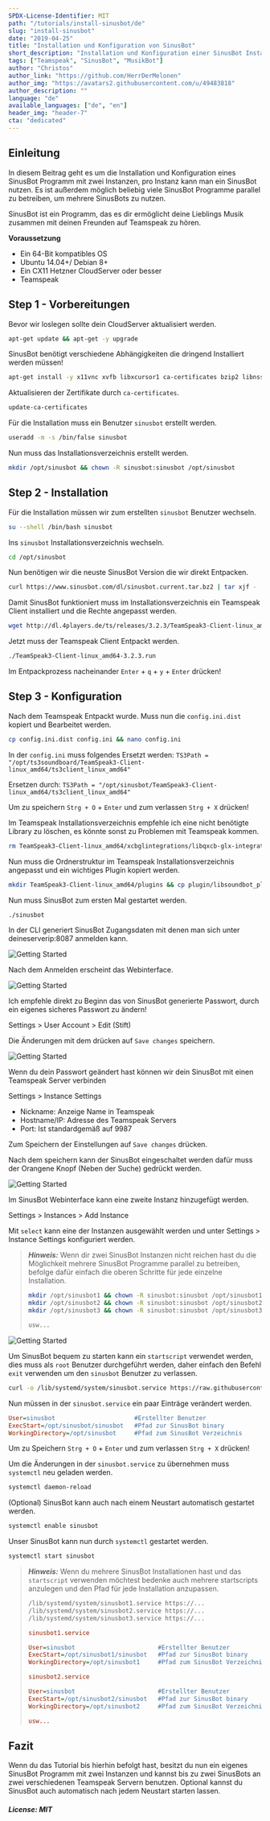 ```yaml
---
SPDX-License-Identifier: MIT
path: "/tutorials/install-sinusbot/de"
slug: "install-sinusbot"
date: "2019-04-25"
title: "Installation und Konfiguration von SinusBot"
short_description: "Installation und Konfiguration einer SinusBot Instanz."
tags: ["Teamspeak", "SinusBot", "MusikBot"]
author: "Christos"
author_link: "https://github.com/HerrDerMelonen"
author_img: "https://avatars2.githubusercontent.com/u/49483818"
author_description: ""
language: "de"
available_languages: ["de", "en"]
header_img: "header-7"
cta: "dedicated"
---
```


## Einleitung

In diesem Beitrag geht es um die Installation und Konfiguration eines SinusBot Programm mit zwei Instanzen, pro Instanz kann man ein SinusBot nutzen. Es ist außerdem möglich beliebig viele SinusBot Programme parallel zu betreiben, um mehrere SinusBots zu nutzen.

SinusBot ist ein Programm, das es dir ermöglicht deine Lieblings Musik zusammen mit deinen Freunden auf Teamspeak zu hören.

**Voraussetzung**

+ Ein 64-Bit kompatibles OS
+ Ubuntu 14.04+/ Debian 8+
+ Ein CX11 Hetzner CloudServer oder besser
+ Teamspeak

## Step 1 - Vorbereitungen

Bevor wir loslegen sollte dein CloudServer aktualisiert werden.

```bash
apt-get update && apt-get -y upgrade
```

SinusBot benötigt verschiedene Abhängigkeiten die dringend Installiert werden müssen!

```bash
apt-get install -y x11vnc xvfb libxcursor1 ca-certificates bzip2 libnss3 libegl1-mesa x11-xkb-utils libasound2 libglib2.0-0 libgl1 libnspr4 libfontconfig1 libxi6 libxcursor1 libxcomposite1 libasound2 libxtst6
```

Aktualisieren der Zertifikate durch `ca-certificates`.

```bash
update-ca-certificates
```

Für die Installation muss ein Benutzer `sinusbot` erstellt werden.

```bash
useradd -m -s /bin/false sinusbot
```

Nun muss das Installationsverzeichnis erstellt werden.

```bash
mkdir /opt/sinusbot && chown -R sinusbot:sinusbot /opt/sinusbot
```

## Step 2 - Installation

Für die Installation müssen wir zum erstellten `sinusbot` Benutzer wechseln.

```bash
su --shell /bin/bash sinusbot
```

Ins `sinusbot` Installationsverzeichnis wechseln.

```bash
cd /opt/sinusbot
```

Nun benötigen wir die neuste SinusBot Version die wir direkt Entpacken.

```bash
curl https://www.sinusbot.com/dl/sinusbot.current.tar.bz2 | tar xjf -
```

Damit SinusBot funktioniert muss im Installationsverzeichnis ein Teamspeak Client installiert und die Rechte angepasst werden.

```bash
wget http://dl.4players.de/ts/releases/3.2.3/TeamSpeak3-Client-linux_amd64-3.2.3.run && chmod 0755 TeamSpeak3-Client-linux_amd64-3.2.3.run
```

Jetzt muss der Teamspeak Client Entpackt werden.

```bash
./TeamSpeak3-Client-linux_amd64-3.2.3.run
```

Im Entpackprozess nacheinander `Enter` + `q` + `y` + `Enter` drücken!

## Step 3 - Konfiguration

Nach dem Teamspeak Entpackt wurde. Muss nun die `config.ini.dist` kopiert und Bearbeitet werden.

```bash
cp config.ini.dist config.ini && nano config.ini
```

In der `config.ini` muss folgendes Ersetzt werden:
`TS3Path = "/opt/ts3soundboard/TeamSpeak3-Client-linux_amd64/ts3client_linux_amd64"`

Ersetzen durch:
`TS3Path = "/opt/sinusbot/TeamSpeak3-Client-linux_amd64/ts3client_linux_amd64"`

Um zu speichern `Strg + O` + `Enter` und zum verlassen  `Strg + X` drücken!

Im Teamspeak Installationsverzeichnis empfehle ich eine nicht benötigte Library zu löschen, es könnte sonst zu Problemen mit Teamspeak kommen.

```bash
rm TeamSpeak3-Client-linux_amd64/xcbglintegrations/libqxcb-glx-integration.so
```

Nun muss die Ordnerstruktur im Teamspeak Installationsverzeichnis angepasst und ein wichtiges Plugin kopiert werden.

```bash
mkdir TeamSpeak3-Client-linux_amd64/plugins && cp plugin/libsoundbot_plugin.so TeamSpeak3-Client-linux_amd64/plugins/ && chmod 755 sinusbot
```

Nun muss SinusBot zum ersten Mal gestartet werden.

```bash
./sinusbot
```

In der CLI generiert SinusBot Zugangsdaten mit denen man sich unter deineserverip:8087 anmelden kann.

![Getting Started](images/SinusBot-cli.png)

Nach dem Anmelden erscheint das Webinterface.

![Getting Started](images/SinusBot-webinterface.png)

Ich empfehle direkt zu Beginn das von SinusBot generierte Passwort, durch ein eigenes sicheres Passwort zu ändern!

Settings > User Account > Edit (Stift)

Die Änderungen mit dem drücken auf `Save changes` speichern.

![Getting Started](images/SinusBot-settings-pwreset.png)

Wenn du dein Passwort geändert hast können wir dein SinusBot mit einen Teamspeak Server verbinden

Settings > Instance Settings

+ Nickname: Anzeige Name in Teamspeak
+ Hostname/IP: Adresse des Teamspeak Servers
+ Port: Ist standardgemäß auf 9987

Zum Speichern der Einstellungen auf `Save changes` drücken.

Nach dem speichern kann der SinusBot eingeschaltet werden dafür muss der Orangene Knopf (Neben der Suche) gedrückt werden.

![Getting Started](images/SinusBot-settings.png)

Im SinusBot Webinterface kann eine zweite Instanz hinzugefügt werden.

Settings > Instances > Add Instance

Mit `select` kann eine der Instanzen ausgewählt werden und unter Settings > Instance Settings konfiguriert werden.

>***Hinweis:*** Wenn dir zwei SinusBot Instanzen nicht reichen hast du die Möglichkeit mehrere SinusBot Programme parallel zu betreiben, befolge dafür einfach die oberen Schritte für jede einzelne Installation.
>```bash
>mkdir /opt/sinusbot1 && chown -R sinusbot:sinusbot /opt/sinusbot1
>mkdir /opt/sinusbot2 && chown -R sinusbot:sinusbot /opt/sinusbot2
>mkdir /opt/sinusbot3 && chown -R sinusbot:sinusbot /opt/sinusbot3
>
>usw...
>```

![Getting Started](images/SinusBot-settings-instances.png)

Um SinusBot bequem zu starten kann ein `startscript` verwendet werden, dies muss als `root` Benutzer durchgeführt werden, daher einfach den Befehl `exit` verwenden um den `sinusbot` Benutzer zu verlassen.

```bash
curl -o /lib/systemd/system/sinusbot.service https://raw.githubusercontent.com/SinusBot/linux-startscript/master/sinusbot.service && nano /lib/systemd/system/sinusbot.service
```

Nun müssen in der `sinusbot.service` ein paar Einträge verändert werden.

```ini
User=sinusbot                      #Erstellter Benutzer
ExecStart=/opt/sinusbot/sinusbot   #Pfad zur SinusBot binary
WorkingDirectory=/opt/sinusbot     #Pfad zum SinusBot Verzeichnis
```

Um zu Speichern `Strg + O` + `Enter` und zum verlassen `Strg + X` drücken!

Um die Änderungen in der `sinusbot.service` zu übernehmen muss `systemctl` neu geladen werden.

```bash
systemctl daemon-reload
```

(Optional) SinusBot kann auch nach einem Neustart automatisch gestartet werden.

```bash
systemctl enable sinusbot
```

Unser SinusBot kann nun durch `systemctl` gestartet werden.

```bash
systemctl start sinusbot
```

> ***Hinweis:*** Wenn du mehrere SinusBot Installationen hast und das `startscript` verwenden möchtest bedenke auch mehrere startscripts anzulegen und den Pfad für jede Installation anzupassen.
>```bash
>/lib/systemd/system/sinusbot1.service https://...
>/lib/systemd/system/sinusbot2.service https://...
>/lib/systemd/system/sinusbot3.service https://...
>```
>```ini
>sinusbot1.service
>
>User=sinusbot                       #Erstellter Benutzer
>ExecStart=/opt/sinusbot1/sinusbot   #Pfad zur SinusBot binary
>WorkingDirectory=/opt/sinusbot1     #Pfad zum SinusBot Verzeichnis
>
>```
>```ini
>sinusbot2.service
>
>User=sinusbot                       #Erstellter Benutzer
>ExecStart=/opt/sinusbot2/sinusbot   #Pfad zur SinusBot binary
>WorkingDirectory=/opt/sinusbot2     #Pfad zum SinusBot Verzeichnis
>
>usw...
>```
>

## Fazit

Wenn du das Tutorial bis hierhin befolgt hast, besitzt du nun ein eigenes SinusBot Programm mit zwei Instanzen und kannst bis zu zwei SinusBots an zwei verschiedenen Teamspeak Servern benutzen. Optional kannst du SinusBot auch automatisch nach jedem Neustart starten lassen.

##### License: MIT

<!---

Contributors's Certificate of Origin

By making a contribution to this project, I certify that:

(a) The contribution was created in whole or in part by me and I have
    the right to submit it under the license indicated in the file; or

(b) The contribution is based upon previous work that, to the best of my
    knowledge, is covered under an appropriate license and I have the
    right under that license to submit that work with modifications,
    whether created in whole or in part by me, under the same license
    (unless I am permitted to submit under a different license), as
    indicated in the file; or

(c) The contribution was provided directly to me by some other person
    who certified (a), (b) or (c) and I have not modified it.

(d) I understand and agree that this project and the contribution are
    public and that a record of the contribution (including all personal
    information I submit with it, including my sign-off) is maintained
    indefinitely and may be redistributed consistent with this project
    or the license(s) involved.

Signed-off-by: c.akoutas@live.de

-->
